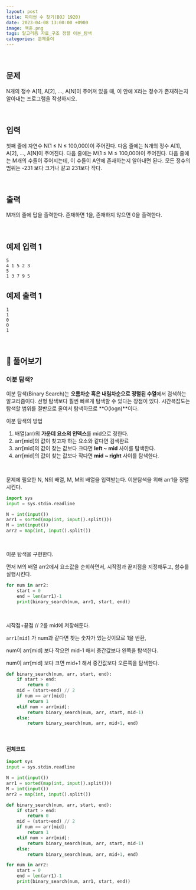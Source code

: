 ```yaml
---
layout: post
title: 파이썬 수 찾기(BOJ 1920)
date: 2023-04-08 13:00:00 +0900
image: 백준.png
tags: 알고리즘 자료_구조 정렬 이분_탐색
categories: 문제풀이
---
```


<br>

## 문제

N개의 정수 A[1], A[2], …, A[N]이 주어져 있을 때, 이 안에 X라는 정수가 존재하는지 알아내는 프로그램을 작성하시오.

<br>

## 입력

첫째 줄에 자연수 N(1 ≤ N ≤ 100,000)이 주어진다. 다음 줄에는 N개의 정수 A[1], A[2], …, A[N]이 주어진다. 다음 줄에는 M(1 ≤ M ≤ 100,000)이 주어진다. 다음 줄에는 M개의 수들이 주어지는데, 이 수들이 A안에 존재하는지 알아내면 된다. 모든 정수의 범위는 -231 보다 크거나 같고 231보다 작다.

<br>

## 출력

M개의 줄에 답을 출력한다. 존재하면 1을, 존재하지 않으면 0을 출력한다.

<br>

## 예제 입력 1 

```
5
4 1 5 2 3
5
1 3 7 9 5
```

## 예제 출력 1

```
1
1
0
0
1
```

<br>

## 📝 풀어보기

### 이분 탐색?

이분 탐색(Binary Search)는 **오름차순 혹은 내림차순으로 정렬된 수열**에서 검색하는 알고리즘이다. 선형 탐색보다 훨씬 빠르게 탐색할 수 있다는 장점이 있다. 시간복잡도는 탐색할 범위를 절반으로 줄여서 탐색하므로 **O(logn)**이다.

이분 탐색의 방법

1. 배열(arr)의 **가운데 요소의 인덱스**를 mid으로 정한다.
2. arr[mid]의 값이 찾고자 하는 요소와 같다면 검색완료
3. arr[mid]의 값이 찾는 값보다 크다면 **left ~ mid** 사이를 탐색한다.
4. arr[mid]의 값이 찾는 값보다 작다면 **mid ~ right** 사이를 탐색한다.

<br>

문제에 필요한 N, N의 배열, M, M의 배열을 입력받는다. 이분탐색을 위해 arr1을 정렬시킨다. 

``` python
import sys
input = sys.stdin.readline

N = int(input())
arr1 = sorted(map(int, input().split()))
M = int(input())
arr2 = map(int, input().split())
```

<br>

이분 탐색을 구현한다.

먼저 M의 배열 arr2에서 요소값을 순회하면서, 시작점과 끝지점을 지정해두고, 함수를 실행시킨다.

``` python
for num in arr2:
    start = 0
    end = len(arr1)-1
    print(binary_search(num, arr1, start, end))
```

<br>

시작점+끝점 // 2를 mid에 저장해둔다.

`arr1[mid]` 가 num과 같다면 찾는 숫자가 있는것이므로 1을 반환,

num이 arr[mid] 보다 작으면 mid-1 해서 중간값보다 왼쪽을 탐색한다.

num이 arr[mid] 보다 크면 mid+1 해서 중간값보다 오른쪽을 탐색한다.

``` python
def binary_search(num, arr, start, end):
    if start > end:
        return 0
    mid = (start+end) // 2
    if num == arr[mid]:
        return 1
    elif num < arr[mid]:
        return binary_search(num, arr, start, mid-1)
    else:
        return binary_search(num, arr, mid+1, end)
```

<br>

#### 전체코드

``` python
import sys
input = sys.stdin.readline

N = int(input())
arr1 = sorted(map(int, input().split()))
M = int(input())
arr2 = map(int, input().split())

def binary_search(num, arr, start, end):
    if start > end:
        return 0
    mid = (start+end) // 2
    if num == arr[mid]:
        return 1
    elif num < arr[mid]:
        return binary_search(num, arr, start, mid-1)
    else:
        return binary_search(num, arr, mid+1, end)

for num in arr2:
    start = 0
    end = len(arr1)-1
    print(binary_search(num, arr1, start, end))
```

